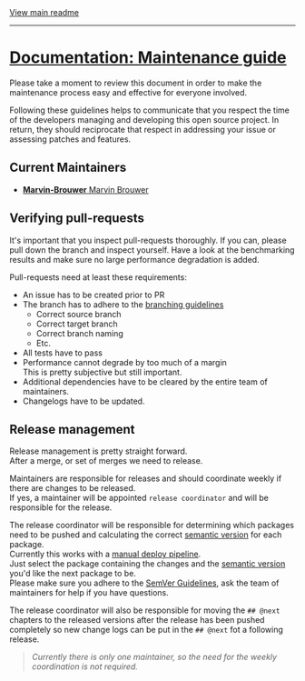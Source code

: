 [//]: # (Header)

<a href="https://github.com/Marvin-Brouwer/ServiceBusManager#readme">
	View main readme
</a><hr/>
<h1>
	<a href="/docs/help/Maintaining.md#readme">
		Documentation: Maintenance guide
	</a>
</h1>

[//]: # (Body)

Please take a moment to review this document in order to make the maintenance process easy and effective for everyone involved.

Following these guidelines helps to communicate that you respect the time of
the developers managing and developing this open source project. In return,
they should reciprocate that respect in addressing your issue or assessing
patches and features.

## Current Maintainers

- [**Marvin-Brouwer** Marvin Brouwer](https://github.com/Marvin-Brouwer)

## Verifying pull-requests

It's important that you inspect pull-requests thoroughly. If you can, please pull down the branch and inspect yourself.
Have a look at the benchmarking results and make sure no large performance degradation is added.

Pull-requests need at least these requirements:

- An issue has to be created prior to PR
- The branch has to adhere to the [branching guidelines](/docs/help/Contributing.md#pull-requests)
  - Correct source branch
  - Correct target branch
  - Correct branch naming
  - Etc.
- All tests have to pass
- Performance cannot degrade by too much of a margin  
  This is pretty subjective but still important.
- Additional dependencies have to be cleared by the entire team of maintainers.
- Changelogs have to be updated.

## Release management

Release management is pretty straight forward.  
After a merge, or set of merges we need to release.  
  
Maintainers are responsible for releases and should coordinate weekly if there are changes to be released.  
If yes, a maintainer will be appointed `release coordinator` and will be responsible for the release.  
  
The release coordinator will be responsible for determining which packages need to be pushed and calculating the correct [semantic version](https://semver.org/) for each package.  
Currently this works with a [manual deploy pipeline](https://github.com/Marvin-Brouwer/ServiceBusManager/actions/workflows/manual-deployment.yml).  
Just select the package containing the changes and the [semantic version](https://semver.org/) you'd like the next package to be.  
Please make sure you adhere to the [SemVer Guidelines](https://semver.org/), ask the team of maintainers for help if you have questions.
  
The release coordinator will also be responsible for moving the `## @next` chapters to the released versions after the release has been pushed completely so new change logs can be put in the  `## @next` fot a following release.  
> _Currently there is only one maintainer, so the need for the weekly coordination is not required._
